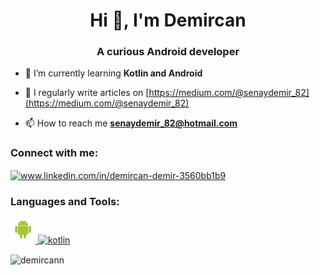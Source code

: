 <h1 align="center">Hi 👋, I'm Demircan</h1>
<h3 align="center">A curious Android developer</h3>

- 🌱 I’m currently learning **Kotlin and Android**

- 📝 I regularly write articles on [https://medium.com/@senaydemir_82](https://medium.com/@senaydemir_82)

- 📫 How to reach me **senaydemir_82@hotmail.com**

<h3 align="left">Connect with me:</h3>
<p align="left">
<a href="https://linkedin.com/in/www.linkedin.com/in/demircan-demir-3560bb1b9" target="blank"><img align="center" src="https://raw.githubusercontent.com/rahuldkjain/github-profile-readme-generator/master/src/images/icons/Social/linked-in-alt.svg" alt="www.linkedin.com/in/demircan-demir-3560bb1b9" height="30" width="40" /></a>
</p>

<h3 align="left">Languages and Tools:</h3>
<p align="left"> <a href="https://developer.android.com" target="_blank" rel="noreferrer"> <img src="https://raw.githubusercontent.com/devicons/devicon/master/icons/android/android-original-wordmark.svg" alt="android" width="40" height="40"/> </a> <a href="https://kotlinlang.org" target="_blank" rel="noreferrer"> <img src="https://www.vectorlogo.zone/logos/kotlinlang/kotlinlang-icon.svg" alt="kotlin" width="40" height="40"/> </a> </p>

<p><img align="center" src="https://github-readme-stats.vercel.app/api/top-langs?username=demircann&show_icons=true&locale=en&layout=compact" alt="demircann" /></p>
